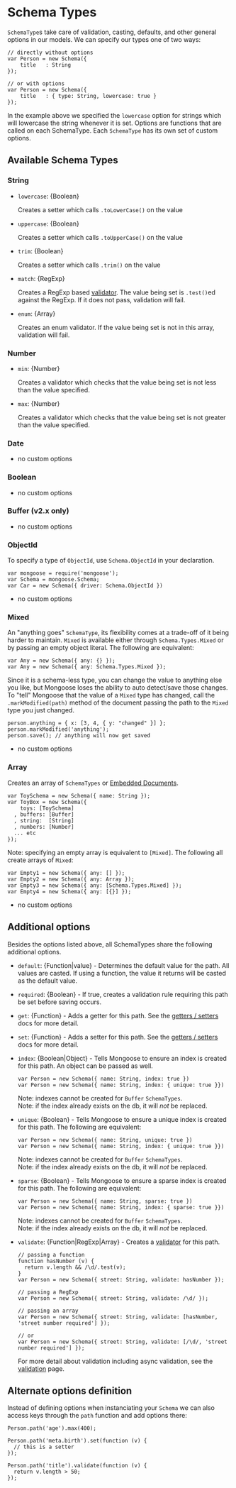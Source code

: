 
Schema Types
============

`SchemaType`s take care of validation, casting, defaults, and other general options in our models. We can specify our types one of two ways:

    // directly without options
    var Person = new Schema({
        title   : String
    });

    // or with options
    var Person = new Schema({
        title   : { type: String, lowercase: true }
    });

In the example above we specified the `lowercase` option for strings which will lowercase the string whenever it is set. Options are functions that are called on each SchemaType. Each `SchemaType` has its own set of custom options.

## Available Schema Types

### String

  - `lowercase`: {Boolean}

    Creates a setter which calls `.toLowerCase()` on the value

  - `uppercase`: {Boolean}

    Creates a setter which calls `.toUpperCase()` on the value

  - `trim`: {Boolean}

    Creates a setter which calls `.trim()` on the value

  - `match`: {RegExp}

    Creates a RegExp based [validator](/docs/validation.html). The value being set is `.test()`ed against the RegExp. If it does not pass, validation will fail.

  - `enum`: {Array}

    Creates an enum validator. If the value being set is not in this array, validation will fail.

### Number

  - `min`: {Number}

    Creates a validator which checks that the value being set is not less than the value specified.

  - `max`: {Number}

    Creates a validator which checks that the value being set is not greater than the value specified.

### Date

  - no custom options

### Boolean

  - no custom options

### Buffer (v2.x only)

  - no custom options

### ObjectId

  To specify a type of `ObjectId`, use `Schema.ObjectId` in your declaration.

    var mongoose = require('mongoose');
    var Schema = mongoose.Schema;
    var Car = new Schema({ driver: Schema.ObjectId })

  - no custom options

### Mixed

  An "anything goes" `SchemaType`, its flexibility comes at a trade-off of it being harder to maintain. `Mixed` is available either through `Schema.Types.Mixed` or by passing an empty object literal. The following are equivalent:

    var Any = new Schema({ any: {} });
    var Any = new Schema({ any: Schema.Types.Mixed });

  Since it is a schema-less type, you can change the value to anything else you like, but Mongoose loses the ability to auto detect/save those changes. To "tell" Mongoose that the value of a `Mixed` type has changed, call the `.markModified(path)` method of the document passing the path to the `Mixed` type you just changed.

    person.anything = { x: [3, 4, { y: "changed" }] };
    person.markModified('anything');
    person.save(); // anything will now get saved

  - no custom options

### Array

  Creates an array of `SchemaTypes` or [Embedded Documents](/docs/embedded-documents.html).

    var ToySchema = new Schema({ name: String });
    var ToyBox = new Schema({
        toys: [ToySchema]
      , buffers: [Buffer]
      , string:  [String]
      , numbers: [Number]
      ... etc
    });

  Note: specifying an empty array is equivalent to `[Mixed]`. The following all create arrays of `Mixed`:

    var Empty1 = new Schema({ any: [] });
    var Empty2 = new Schema({ any: Array });
    var Empty3 = new Schema({ any: [Schema.Types.Mixed] });
    var Empty4 = new Schema({ any: [{}] });

  - no custom options

## Additional options

Besides the options listed above, all SchemaTypes share the following additional options.

  - `default`: {Function|value} - Determines the default value for the path. All values are casted. If using a function, the value it returns will be casted as the default value.

  - `required`: {Boolean} - If true, creates a validation rule requiring this path be set before saving occurs.

  - `get`: {Function} - Adds a getter for this path. See the [getters / setters](/docs/getters-setters.html) docs for more detail.

  - `set`: {Function} - Adds a setter for this path. See the [getters / setters](/docs/getters-setters.html) docs for more detail.

  - `index`: {Boolean|Object} - Tells Mongoose to ensure an index is created for this path. An object can be passed as well.

        var Person = new Schema({ name: String, index: true })
        var Person = new Schema({ name: String, index: { unique: true }})

    Note: indexes cannot be created for `Buffer` `SchemaTypes`. <br>
    Note: if the index already exists on the db, it will _not_ be replaced.

  - `unique`: {Boolean} - Tells Mongoose to ensure a unique index is created for this path. The following are equivalent:

        var Person = new Schema({ name: String, unique: true })
        var Person = new Schema({ name: String, index: { unique: true }})

    Note: indexes cannot be created for `Buffer` `SchemaTypes`. <br>
    Note: if the index already exists on the db, it will _not_ be replaced.

  - `sparse`: {Boolean} - Tells Mongoose to ensure a sparse index is created for this path. The following are equivalent:

        var Person = new Schema({ name: String, sparse: true })
        var Person = new Schema({ name: String, index: { sparse: true }})

    Note: indexes cannot be created for `Buffer` `SchemaTypes`. <br>
    Note: if the index already exists on the db, it will _not_ be replaced.

  - `validate`: {Function|RegExp|Array} - Creates a [validator](/docs/validation.html) for this path.

        // passing a function
        function hasNumber (v) {
          return v.length && /\d/.test(v);
        }
        var Person = new Schema({ street: String, validate: hasNumber });

        // passing a RegExp
        var Person = new Schema({ street: String, validate: /\d/ });

        // passing an array
        var Person = new Schema({ street: String, validate: [hasNumber, 'street number required'] });

        // or
        var Person = new Schema({ street: String, validate: [/\d/, 'street number required'] });

      For more detail about validation including async validation, see the [validation](/docs/validation.html) page.

## Alternate options definition

Instead of defining options when instanciating your `Schema` we can also access keys through the `path` function and add options there:

    Person.path('age').max(400);

    Person.path('meta.birth').set(function (v) {
      // this is a setter
    });

    Person.path('title').validate(function (v) {
      return v.length > 50;
    });


